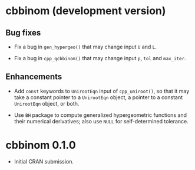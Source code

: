 # cbbinom (development version)

## Bug fixes

* Fix a bug in `gen_hypergeo()` that may change input `U` and `L`.

* Fix a bug in `cpp_qcbbinom()` that may change input `p`, `tol` and `max_iter`.

## Enhancements

* Add `const` keywords to `UnirootEqn` input of `cpp_uniroot()`, so that it may take a constant pointer to a `UnirootEqn` object, a pointer to a constant `UnirootEqn` object, or both.

* Use `BH` package to compute generalized hypergeometric functions and their numerical derivatives; also use `NULL` for self-determined tolerance.


# cbbinom 0.1.0

* Initial CRAN submission.
